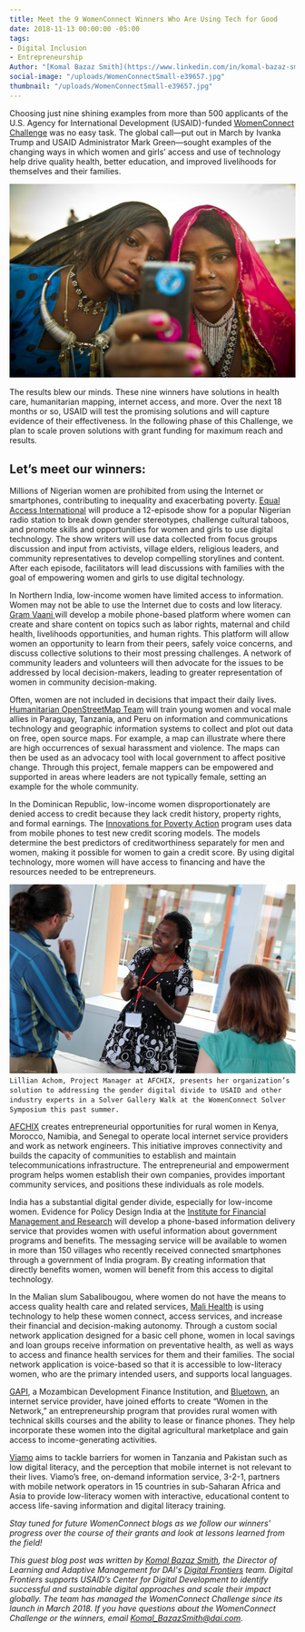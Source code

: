 ```yaml
---
title: Meet the 9 WomenConnect Winners Who Are Using Tech for Good
date: 2018-11-13 00:00:00 -05:00
tags:
- Digital Inclusion
- Entrepreneurship
Author: "[Komal Bazaz Smith](https://www.linkedin.com/in/komal-bazaz-smith-3a56b5/)"
social-image: "/uploads/WomenConnectSmall-e39657.jpg"
thumbnail: "/uploads/WomenConnectSmall-e39657.jpg"
---
```


Choosing just nine shining examples from more than 500 applicants of the U.S. Agency for International Development (USAID)-funded [WomenConnect Challenge](https://www.usaid.gov/wcc) was no easy task. The global call—put out in March by Ivanka Trump and USAID Administrator Mark Green—sought examples of the changing ways in which women and girls’ access and use of technology help drive quality health, better education, and improved livelihoods for themselves and their families.

![8223644611_82458aa076_o.jpg](/uploads/8223644611_82458aa076_o.jpg)

<!--more-->

The results blew our minds. These nine winners have solutions in health care, humanitarian mapping, internet access, and more. Over the next 18 months or so, USAID will test the promising solutions and will capture evidence of their effectiveness. In the following phase of this Challenge, we plan to scale proven solutions with grant funding for maximum reach and results.

## Let’s meet our winners:

Millions of Nigerian women are prohibited from using the Internet or smartphones, contributing to inequality and exacerbating poverty. [Equal Access International](http://www.equalaccess.org/) will produce a 12-episode show for a popular Nigerian radio station to break down gender stereotypes, challenge cultural taboos, and promote skills and opportunities for women and girls to use digital technology. The show writers will use data collected from focus groups discussion and input from activists, village elders, religious leaders, and community representatives to develop compelling storylines and content. After each episode, facilitators will lead discussions with families with the goal of empowering women and girls to use digital technology.

In Northern India, low-income women have limited access to information. Women may not be able to use the Internet due to costs and low literacy. [Gram Vaani ](ttp://www.gramvaani.org/) will develop a mobile phone-based platform where women can create and share content on topics such as labor rights, maternal and child health, livelihoods opportunities, and human rights. This platform will allow women an opportunity to learn from their peers, safely voice concerns, and discuss collective solutions to their most pressing challenges. A network of community leaders and volunteers will then advocate for the issues to be addressed by local decision-makers, leading to greater representation of women in community decision-making.

Often, women are not included in decisions that impact their daily lives. [Humanitarian OpenStreetMap Team](https://www.hotosm.org/) will train young women and vocal male allies in Paraguay, Tanzania, and Peru on information and communications technology and geographic information systems to collect and plot out data on free, open source maps. For example, a map can illustrate where there are high occurrences of sexual harassment and violence. The maps can then be used as an advocacy tool with local government to affect positive change. Through this project, female mappers can be empowered and supported in areas where leaders are not typically female, setting an example for the whole community.

In the Dominican Republic, low-income women disproportionately are denied access to credit because they lack credit history, property rights, and formal earnings. The [Innovations for Poverty Action](https://www.poverty-action.org/) program uses data  from mobile phones to test new credit scoring models. The models determine the best predictors of creditworthiness separately for men and women, making it possible for women to gain a credit score. By using digital technology, more women will have access to financing and have the resources needed to be entrepreneurs.

![komal blog.png](/uploads/komal%20blog.png)`Lillian Achom, Project Manager at AFCHIX, presents her organization’s solution to addressing the gender digital divide to USAID and other industry experts in a Solver Gallery Walk at the WomenConnect Solver Symposium this past summer.`

[AFCHIX](http://www.afchix.org/) creates entrepreneurial opportunities for rural women in Kenya, Morocco, Namibia, and Senegal to operate local internet service providers and work as network engineers. This initiative improves connectivity and builds the capacity of communities to establish and maintain telecommunications infrastructure. The entrepreneurial and empowerment program helps women establish their own companies, provides important community services, and positions these individuals as role models.

India has a substantial digital gender divide, especially for low-income women. Evidence for Policy Design India at the [Institute for Financial Management and Research](http://ifmr.ac.in/) will develop a phone-based information delivery service that provides women with useful information about government programs and benefits.  The messaging service will be available to women in more than 150 villages who recently received connected smartphones through a government of India program. By creating information that directly benefits women, women will benefit from this access to digital technology.

In the Malian slum Sabalibougou, where women do not have the means to access quality health care and related services, [Mali Health](https://www.malihealth.org/) is using technology to help these women connect, access services, and increase their financial and decision-making autonomy. Through a custom social network application designed for a basic cell phone, women in local savings and loan groups receive information on preventative health, as well as ways to access and finance health services for them and their families. The social network application is voice-based so that it is accessible to low-literacy women, who are the primary intended users, and supports local languages.

[GAPI](http://gapi.co.mz/), a Mozambican Development Finance Institution, and [Bluetown](https://bluetown.com/), an internet service provider, have joined efforts to create “Women in the Network,” an entrepreneurship program that provides rural women with technical skills courses and the ability to lease or finance phones. They help incorporate these women into the digital agricultural marketplace and gain access to income-generating activities.

[Viamo](https://viamo.io/) aims to tackle barriers for women in Tanzania and Pakistan such as low digital literacy, and the perception that mobile internet is not relevant to their lives. Viamo’s free, on-demand information service, 3-2-1, partners with mobile network operators in 15 countries in sub-Saharan Africa and Asia to provide low-literacy women with interactive, educational content to access life-saving information and digital literacy training.

*Stay tuned for future WomenConnect blogs as we follow our winners’ progress over the course of their grants and look at lessons learned from the field!*

*This guest blog post was written by [Komal Bazaz Smith](https://www.linkedin.com/in/komal-bazaz-smith-3a56b5/), the Director of Learning and Adaptive Management for DAI's [Digital Frontiers](https://www.dai.com/our-work/projects/worldwide-digital-frontiers-df) team. Digital Frontiers supports USAID’s Center for Digital Development to identify successful and sustainable digital approaches and scale their impact globally. The team has managed the WomenConnect Challenge since its launch in March 2018.  If you have questions about the WomenConnect Challenge or the winners, email Komal_BazazSmith@dai.com.*